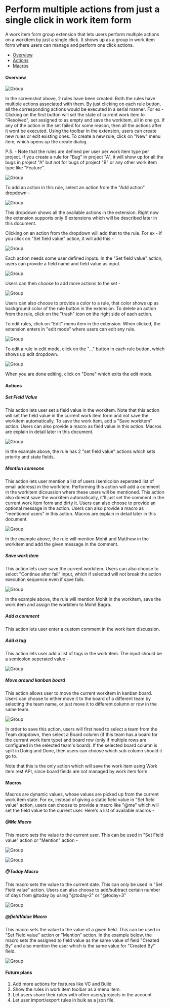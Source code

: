 # Perform multiple actions from just a single click in work item form
A work item form group extension that lets users perform multiple actions on a workitem by just a single click. It shows up as a group in work item form where users can manage and perform one click actions.

* <a href="#overview">Overview</a>
* <a href="#actions">Actions</a>
* <a href="#macros">Macros</a>

<a name="overview"></a>
#### Overview ####
![Group](img/groupoverview.png)

In the screenshot above, 2 rules have been created. Both the rules have multiple actions associated with them. By just clicking on each rule button, all the corresponding actions would be executed in a serial manner. For ex - Clicking on the first button will set the state of current work item to "Resolved", set assigned to as empty and save the workitem, all in one go. If any of the action in the set failed for some reason, then all the actions after it wont be executed. 
Using the toolbar in the extension, users can create new rules or edit existing ones. To create a new rule, click on "New" menu item, which opens up the create dialog.

P.S. - Note that the rules are defined per user per work item type per project. If you create a rule for "Bug" in project "A", it will show up for all the bugs in project "A" but not for bugs of project "B" or any other work item type like "Feature".

![Group](img/newruledialog.png)

To add an action in this rule, select an action from the "Add action" dropdown -

![Group](img/actions.png)

This dropdown shows all the available actions in the extension. Right now the extension supports only 6 extensions which will be described later in this document.

Clicking on an action from the dropdown will add that to the rule. For ex - if you click on "Set field value" action, it will add this -

![Group](img/addaction.png)

Each action needs some user defined inputs. In the "Set field value" action, users can provide a field name and field value as input.

![Group](img/actioninput.png)

Users can then choose to add more actions to the set -

![Group](img/multipleactions.png)

Users can also choose to provide a color to a rule, that color shows up as background color of the rule button in the extension. To delete an action from the rule, click on the "trash" icon on the right side of each action. 

To edit rules, click on "Edit" menu item in the extension. When clicked, the extension enters in "edit mode" where users can edit any rule. 

![Group](img/editmode.png)

To edit a rule in edit mode, click on the "..." button in each rule button, which shows up edit dropdown. 

![Group](img/editdropdown.png)

When you are done editing, click on "Done" which exits the edit mode.

<a name="actions"></a>
#### Actions ####

##### Set Field Value #####
This action lets user set a field value in the workitem. Note that this action will set the field value in the current work item form and not save the workitem automatically. To save the work item, add a "Save workitem" action. Users can also provide a macro as field value in this action. Macros are explain in detail later in this document.

![Group](img/setfieldvalue.png)

In the example above, the rule has 2 "set field value" actions which sets priority and state fields. 

##### Mention someone #####
This action lets user mention a list of users (semicolon seperated list of email address) in the workitem. Performing this action will add a comment in the workitem dicsussion where these users will be mentioned. This action also doesnt save the workitem automatically, it'll just set the comment in the current work item form and dirty it. Users can also choose to provide an optional message in the action. Users can also provide a macro as "mentioned users" in this action. Macros are explain in detail later in this document.

![Group](img/mention.png)

In the example above, the rule will mention Mohit and Matthew in the workitem and add the given message in the comment.

##### Save work item #####
This action lets user save the current workitem. Users can also choose to select "Continue after fail" input, which if selected will not break the action execution sequence even if save fails.

![Group](img/save.png)

In the example above, the rule will mention Mohit in the workitem, save the work item and assign the workitem to Mohit Bagra.

##### Add a comment #####
This action lets user enter a custom comment in the work item discussion.

##### Add a tag #####
This action lets user add a list of tags in the work item. The input should be a semicolon seperated value -

![Group](img/tag.png)

##### Move around kanban board #####
This action allows user to move the current workitem in kanban board. Users can choose to either move it to the board of a different team by selecting the team name, or just move it to different column or row in the same team.

![Group](img/board.png)

In order to save this action, users will first need to select a team from the Team dropdown, then select a Board column (if this team has a board for the current work item type) and board row (only if multiple rows are configured in the selected team's board). If the selected board column is split in Doing and Done, then users can choose which sub column should it go to.

Note that this is the only action which will save the work item using Work item rest API, since board fields are not managed by work item form. 

<a name="macros"></a>
#### Macros ####
Macros are dynamic values, whose values are picked up from the current work item state. For ex, instead of giving a static field value in "Set field value" action, users can choose to provide a macro like "@me" which will set the field value to the current user. Here's a list of available macros -

##### @Me Macro #####
This macro sets the value to the current user. This can be used in "Set Field value" action or "Mention" action -

![Group](img/mefieldvalue.png)

![Group](img/memention.png)

##### @Today Macro #####
This macro sets the value to the current date. This can only be used in "Set Field value" action. Users can also choose to add/subtract certain number of days from @today by using "@today-2" or "@today+3"

![Group](img/todaymacro.png)

##### @fieldValue Macro #####
This macro sets the value to the value of a given field. This can be used in "Set Field value" action or "Mention" action. In the example below, the macro sets the assigned to field value as the same value of field "Created By" and also mention the user which is the same value for "Created By" field.

![Group](img/fieldvaluemacro.png)


#### Future plans ####
1. Add more actions for features like VC and Build
2. Show the rules in work item toolbar as a menu item.
3. Let users share their rules with other users/projects in the account
4. Let user import/export rules in bulk as a json file.